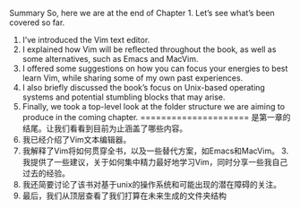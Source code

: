 
Summary
So, here we are at the end of Chapter 1. Let’s see what’s been covered so far.
1. I’ve introduced the Vim text editor.
2. I explained how Vim will be reflected throughout the book, as well as some alternatives, such as Emacs and MacVim.
3. I offered some suggestions on how you can focus your energies to best learn Vim, while sharing some of my own past experiences.
4. I also briefly discussed the book’s focus on Unix-based operating systems and potential stumbling blocks that may arise.
5. Finally, we took a top-level look at the folder structure we are aiming to produce in the coming chapter.
=====================
是第一章的结尾。让我们看看到目前为止涵盖了哪些内容。
1. 我已经介绍了Vim文本编辑器。
2. 我解释了Vim将如何贯穿全书，以及一些替代方案，如Emacs和MacVim。
3.我提供了一些建议，关于如何集中精力最好地学习Vim，同时分享一些我自己过去的经验。
4. 我还简要讨论了该书对基于unix的操作系统和可能出现的潜在障碍的关注。
5. 最后，我们从顶层查看了我们打算在未来生成的文件夹结构


